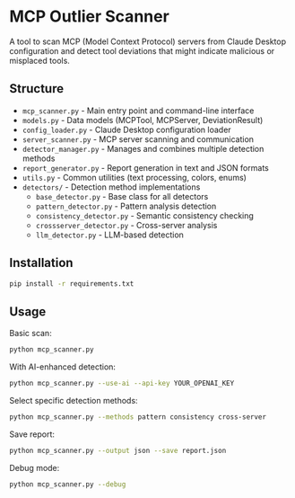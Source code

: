 # MCP Outlier Scanner

A tool to scan MCP (Model Context Protocol) servers from Claude Desktop configuration and detect tool deviations that might indicate malicious or misplaced tools.

## Structure

- `mcp_scanner.py` - Main entry point and command-line interface
- `models.py` - Data models (MCPTool, MCPServer, DeviationResult)
- `config_loader.py` - Claude Desktop configuration loader
- `server_scanner.py` - MCP server scanning and communication
- `detector_manager.py` - Manages and combines multiple detection methods
- `report_generator.py` - Report generation in text and JSON formats
- `utils.py` - Common utilities (text processing, colors, enums)
- `detectors/` - Detection method implementations
  - `base_detector.py` - Base class for all detectors
  - `pattern_detector.py` - Pattern analysis detection
  - `consistency_detector.py` - Semantic consistency checking
  - `crossserver_detector.py` - Cross-server analysis
  - `llm_detector.py` - LLM-based detection

## Installation

```bash
pip install -r requirements.txt
```

## Usage

Basic scan:
```bash
python mcp_scanner.py
```

With AI-enhanced detection:
```bash
python mcp_scanner.py --use-ai --api-key YOUR_OPENAI_KEY
```

Select specific detection methods:
```bash
python mcp_scanner.py --methods pattern consistency cross-server
```

Save report:
```bash
python mcp_scanner.py --output json --save report.json
```

Debug mode:
```bash
python mcp_scanner.py --debug
```
